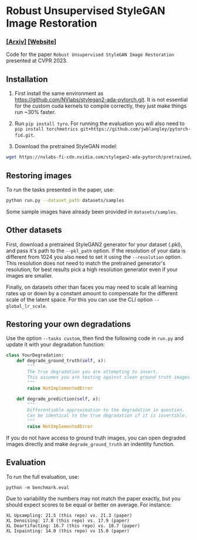 # Robust Unsupervised StyleGAN Image Restoration
### [[Arxiv]](https://arxiv.org/abs/2302.06733) [[Website]](https://lvsn.github.io/RobustUnsupervised/)

Code for the paper `Robust Unsupervised StyleGAN Image Restoration` presented at CVPR 2023. 

## Installation

1) First install the same environment as https://github.com/NVlabs/stylegan2-ada-pytorch.git. It is not essential for the custom cuda kernels to compile correctly, they just make things run ~30% faster.

2) Run `pip install tyro`. For running the evaluation you will also need to `pip install torchmetrics git+https://github.com/jwblangley/pytorch-fid.git`.

2) Download the pretrained StyleGAN model:
```bash
wget https://nvlabs-fi-cdn.nvidia.com/stylegan2-ada-pytorch/pretrained/ffhq.pkl -O pretrained/ffhq.pkl
```
## Restoring images

To run the tasks presented in the paper, use:

```bash 
python run.py --dataset_path datasets/samples
```

Some sample images have already been provided in `datasets/samples`.

## Other datasets
First, download a pretrained StyleGAN2 generator for your dataset (.pkl), and pass it's path to the `--pkl_path` option.
If the resolution of your data is different from 1024 you also need to set it using the `--resolution` option.
This resolution does not need to match the pretrained generator's resolution; for best results pick a high resolution generator even if your images are smaller. 

Finally, on datasets other than faces you may need to scale all learning rates up or down by a constant amount to compensate for the different scale of the latent space. For this you can use the CLI option `--global_lr_scale`.

## Restoring your own degradations
Use the option `--tasks custom`, then find the following code in `run.py` and update it with your degradation function:

```python
class YourDegradation:
    def degrade_ground_truth(self, x):
        """
        The true degradation you are attempting to invert.
        This assumes you are testing against clean ground truth images.
        """
        raise NotImplementedError
    
    def degrade_prediction(self, x):
        """
        Differentiable approximation to the degradation in question. 
        Can be identical to the true degradation if it is invertible.
        """
        raise NotImplementedError
```
If you do not have access to ground truth images, you can open degraded images directly and make `degrade_ground_truth` an indentity function.

## Evaluation
To run the full evaluation, use: 
```
python -m benchmark.eval
```
Due to variability the numbers may not match the paper exactly, but you should expect scores to be equal or better on average. For instance:
```
XL Upsampling: 21.5 (this repo) vs. 21.3 (paper)
XL Denoising: 17.8 (this repo) vs. 17.9 (paper)
XL Deartifacting: 16.7 (this repo) vs. 18.7 (paper)
XL Inpainting: 14.0 (this repo) vs 15.0 (paper)
```
